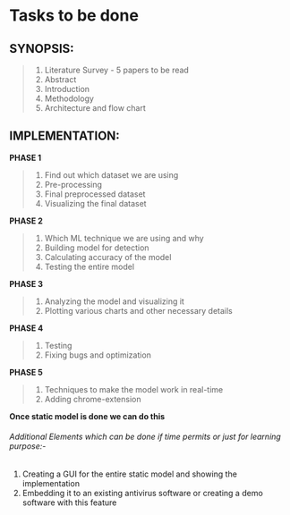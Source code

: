 # Tasks to be done

## SYNOPSIS:
> 1) Literature Survey - 5 papers to be read 
> 2) Abstract
> 3) Introduction
> 4) Methodology 
> 5) Architecture and flow chart

## IMPLEMENTATION:

**PHASE 1**
> 1) Find out which dataset we are using
> 2) Pre-processing
> 3) Final preprocessed dataset 
> 4) Visualizing the final dataset

**PHASE 2**
> 1) Which ML technique we are using and why
> 2) Building model for detection
> 3) Calculating accuracy of the model
> 4) Testing the entire model

**PHASE 3**
> 1) Analyzing the model and visualizing it
> 2) Plotting various charts and other necessary details

**PHASE 4**
> 1) Testing 
> 2) Fixing bugs and optimization

**PHASE 5** 
> 1) Techniques to make the model work in real-time
> 2) Adding chrome-extension

**Once static model is done we can do this**

###### Additional Elements which can be done if time permits or just for learning purpose:- 
1) Creating a GUI for the entire static model and showing the implementation
2) Embedding it to an existing antivirus software or creating a demo software with this feature
